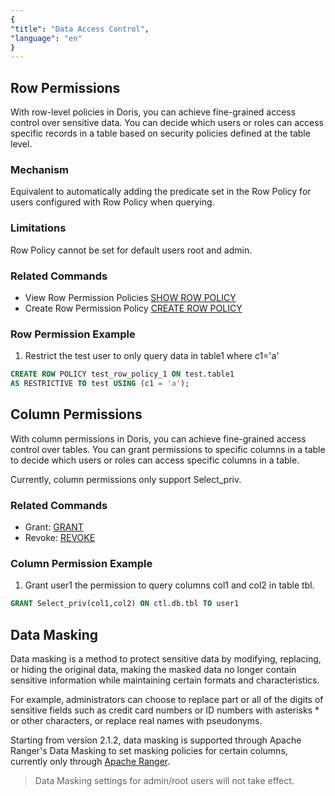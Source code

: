 ```yaml
---
{
"title": "Data Access Control",
"language": "en"
}
---
```


## Row Permissions

With row-level policies in Doris, you can achieve fine-grained access control over sensitive data. You can decide which users or roles can access specific records in a table based on security policies defined at the table level.

### Mechanism

Equivalent to automatically adding the predicate set in the Row Policy for users configured with Row Policy when querying.

### Limitations

Row Policy cannot be set for default users root and admin.

### Related Commands
- View Row Permission Policies [SHOW ROW POLICY](../../../sql-manual/sql-statements/data-governance/SHOW-ROW-POLICY)
- Create Row Permission Policy [CREATE ROW POLICY](../../../sql-manual/sql-statements/data-governance/CREATE-ROW-POLICY)

### Row Permission Example
1. Restrict the test user to only query data in table1 where c1='a'

```sql
CREATE ROW POLICY test_row_policy_1 ON test.table1 
AS RESTRICTIVE TO test USING (c1 = 'a');
```

## Column Permissions
With column permissions in Doris, you can achieve fine-grained access control over tables. You can grant permissions to specific columns in a table to decide which users or roles can access specific columns in a table.

Currently, column permissions only support Select_priv.

### Related Commands
- Grant: [GRANT](../../../sql-manual/sql-statements/account-management/GRANT-TO)
- Revoke: [REVOKE](../../../sql-manual/sql-statements/account-management/REVOKE-FROM.md)

### Column Permission Example

1. Grant user1 the permission to query columns col1 and col2 in table tbl.

```sql
GRANT Select_priv(col1,col2) ON ctl.db.tbl TO user1
```

## Data Masking
Data masking is a method to protect sensitive data by modifying, replacing, or hiding the original data, making the masked data no longer contain sensitive information while maintaining certain formats and characteristics.

For example, administrators can choose to replace part or all of the digits of sensitive fields such as credit card numbers or ID numbers with asterisks * or other characters, or replace real names with pseudonyms.

Starting from version 2.1.2, data masking is supported through Apache Ranger's Data Masking to set masking policies for certain columns, currently only through [Apache Ranger](ranger.md).

> Data Masking settings for admin/root users will not take effect.
